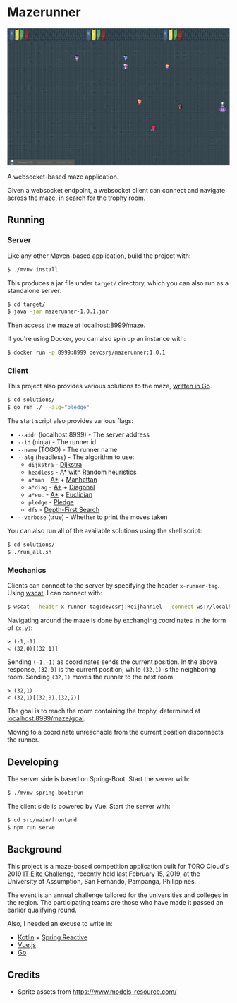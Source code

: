 # Mazerunner

![](demo.png)

A websocket-based maze application.

Given a websocket endpoint, a websocket client can connect and navigate across the maze, in search for the trophy room. 

## Running

### Server

Like any other Maven-based application, build the project with:

```bash
$ ./mvnw install
```

This produces a jar file under `target/` directory, which you can also run as a standalone server:

```bash
$ cd target/
$ java -jar mazerunner-1.0.1.jar
```

Then access the maze at [localhost:8999/maze](localhost:8999/maze).

If you're using Docker, you can also spin up an instance with:

```bash
$ docker run -p 8999:8999 devcsrj/mazerunner:1.0.1
```

### Client

This project also provides various solutions to the maze, [written in Go](https://golang.org/).

```bash
$ cd solutions/
$ go run ./ --alg="pledge"
```

The start script also provides various flags:

* `--addr` (localhost:8999) - The server address
* `--id` (ninja) - The runner id
* `--name` (TOGO) - The runner name
* `--alg` (headless) - The algorithm to use: 
    * `dijkstra` - [Dijkstra](https://en.wikipedia.org/wiki/Dijkstra%27s_algorithm)
    * `headless` - [A*](https://en.wikipedia.org/wiki/A*_search_algorithm) with Random heuristics
    * `a*man` - [A*](https://en.wikipedia.org/wiki/A*_search_algorithm) + [Manhattan](https://en.wiktionary.org/wiki/Manhattan_distance)
    * `a*diag` - [A*](https://en.wikipedia.org/wiki/A*_search_algorithm) + [Diagonal](https://en.wikipedia.org/wiki/Chebyshev_distance)
    * `a*euc` - [A*](https://en.wikipedia.org/wiki/A*_search_algorithm) + [Euclidian](https://en.wikipedia.org/wiki/Euclidean_distance)
    * `pledge` - [Pledge](https://en.wikipedia.org/wiki/Maze_solving_algorithm#Pledge_algorithm)
    * `dfs` - [Depth-First Search](https://en.wikipedia.org/wiki/Depth-first_search)
* `--verbose` (true) - Whether to print the moves taken

You can also run all of the available solutions using the shell script:

```bash
$ cd solutions/
$ ./run_all.sh
```

### Mechanics

Clients can connect to the server by specifying the header `x-runner-tag`. Using 
[wscat](https://github.com/websockets/wscat), I can connect with:

```bash
$ wscat --header x-runner-tag:devcsrj:Reijhanniel --connect ws://localhost:8999/maze/move
```

Navigating around the maze is done by exchanging coordinates in the form of `(x,y)`:

```
> (-1,-1)
< (32,0)[(32,1)]
```

Sending `(-1,-1)` as coordinates sends the current position. In the above response, 
`(32,0)` is the current position, while `(32,1)` is the neighboring room. Sending 
`(32,1)` moves the runner to the next room:

```
> (32,1)
< (32,1)[(32,0),(32,2)]
```

The goal is to reach the room containing the trophy, determined at [localhost:8999/maze/goal](localhost:8999/maze/goal).

Moving to a coordinate unreachable from the current position disconnects the runner.

## Developing

The server side is based on Spring-Boot. Start the server with:

```bash
$ ./mvnw spring-boot:run
```

The client side is powered by Vue. Start the server with:

```bash
$ cd src/main/frontend
$ npm run serve
```

## Background

This project is a maze-based competition application built for TORO Cloud's 2019 [IT Elite Challenge](https://www.torocloud.com/it-elite), 
recently held last February 15, 2019, at the University of Assumption, San Fernando, Pampanga, Philippines.

The event is an annual challenge tailored for the universities and colleges in the region. The participating teams are 
those who have made it passed an earlier qualifying round.

Also, I needed an excuse to write in:
* [Kotlin](https://kotlinlang.org/) + [Spring Reactive](https://docs.spring.io/spring-framework/docs/5.0.0.M1/spring-framework-reference/html/web-reactive.html)
* [Vue.js](https://vuejs.org/)
* [Go](https://golang.org/)

## Credits

* Sprite assets from https://www.models-resource.com/

